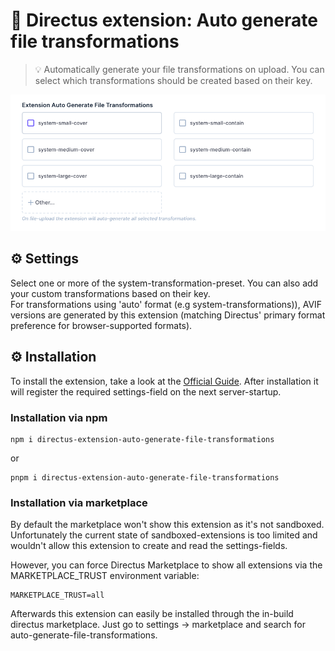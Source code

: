 # 🐰 Directus extension: Auto generate file transformations
> 💡 Automatically generate your file transformations on upload. You can select which transformations should be created based on their key.


![](https://raw.githubusercontent.com/utomic-media/directus-extension-auto-generate-file-transformations/main/docs/screenshots/settings.png)

## ⚙ Settings
Select one or more of the system-transformation-preset. You can also add your custom transformations based on their key.</br>For transformations using 'auto' format (e.g system-transformations)), AVIF versions are generated by this extension (matching Directus' primary format preference for browser-supported formats).

## ⚙️ Installation
To install the extension, take a look at the [Official Guide](https://docs.directus.io/extensions/installing-extensions.html).
After installation it will register the required settings-field on the next server-startup.

### Installation via npm

```
npm i directus-extension-auto-generate-file-transformations
```

or

```
pnpm i directus-extension-auto-generate-file-transformations
```


### Installation via marketplace
By default the marketplace won't show this extension as it's not sandboxed.
Unfortunately the current state of sandboxed-extensions is too limited and wouldn't allow this extension to create and read the settings-fields.

However, you can force Directus Marketplace to show all extensions via the MARKETPLACE_TRUST environment variable:
```env
MARKETPLACE_TRUST=all
````

Afterwards this extension can easily be installed through the in-build directus marketplace. Just go to settings -> marketplace and search for auto-generate-file-transformations.



